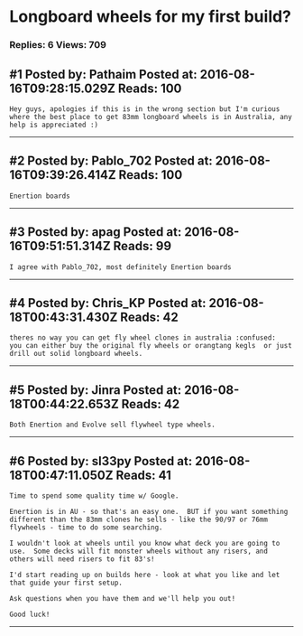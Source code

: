 # Longboard wheels for my first build?

### Replies: 6 Views: 709

## \#1 Posted by: Pathaim Posted at: 2016-08-16T09:28:15.029Z Reads: 100

```
Hey guys, apologies if this is in the wrong section but I'm curious where the best place to get 83mm longboard wheels is in Australia, any help is appreciated :)
```

---
## \#2 Posted by: Pablo_702 Posted at: 2016-08-16T09:39:26.414Z Reads: 100

```
Enertion boards
```

---
## \#3 Posted by: apag Posted at: 2016-08-16T09:51:51.314Z Reads: 99

```
I agree with Pablo_702, most definitely Enertion boards
```

---
## \#4 Posted by: Chris_KP Posted at: 2016-08-18T00:43:31.430Z Reads: 42

```
theres no way you can get fly wheel clones in australia :confused: 
you can either buy the original fly wheels or orangtang kegls  or just drill out solid longboard wheels.
```

---
## \#5 Posted by: Jinra Posted at: 2016-08-18T00:44:22.653Z Reads: 42

```
Both Enertion and Evolve sell flywheel type wheels.
```

---
## \#6 Posted by: sl33py Posted at: 2016-08-18T00:47:11.050Z Reads: 41

```
Time to spend some quality time w/ Google.

Enertion is in AU - so that's an easy one.  BUT if you want something different than the 83mm clones he sells - like the 90/97 or 76mm flywheels - time to do some searching.

I wouldn't look at wheels until you know what deck you are going to use.  Some decks will fit monster wheels without any risers, and others will need risers to fit 83's!

I'd start reading up on builds here - look at what you like and let that guide your first setup.

Ask questions when you have them and we'll help you out!

Good luck!
```

---
